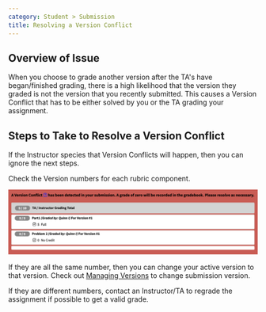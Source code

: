 ```yaml
---
category: Student > Submission
title: Resolving a Version Conflict
---
```


## Overview of Issue

When you choose to grade another version after the TA's have began/finished grading, there is a high likelihood that the version they graded is not the version that you recently submitted. This causes a Version Conflict that has to be either solved by you or the TA grading your assignment.


## Steps to Take to Resolve a Version Conflict

If the Instructor species that Version Conflicts will happen, then you can ignore the next steps. 

Check the Version numbers for each rubric component.

![](/images/student_version_conflict.png)

If they are all the same number, then you can change your active version to that version. Check out [Managing Versions](/student/submission/managing_versions) to change submission version.

If they are different numbers, contact an Instructor/TA to regrade the assignment if possible to get a valid grade.

